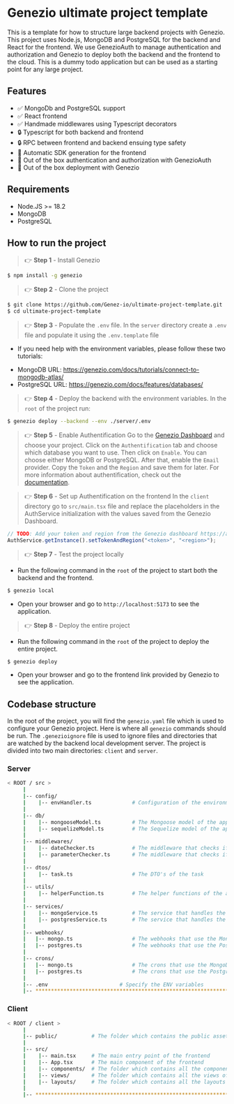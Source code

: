 # Genezio ultimate project template

This is a template for how to structure large backend projects with Genezio. This project uses Node.js, MongoDB and PostgreSQL for the backend and React for the frontend.
We use GenezioAuth to manage authentication and authorization and Genezio to deploy both the backend and the frontend to the cloud. This is a dummy todo application but can be used as a starting point for any large project.

## Features

- ✅ MongoDb and PostgreSQL support
- ✅ React frontend
- ✅ Handmade middlewares using Typescript decorators
- 🔒 Typescript for both backend and frontend
- 🔒 RPC between frontend and backend ensuing type safety
- 🚀 Automatic SDK generation for the frontend
- 🚀 Out of the box authentication and authorization with GenezioAuth
- 🚀 Out of the box deployment with Genezio

## Requirements

- Node.JS >= 18.2
- MongoDB
- PostgreSQL

## How to run the project

> 👉 **Step 1** - Install Genezio

```bash
$ npm install -g genezio
```

> 👉 **Step 2** - Clone the project

```bash
$ git clone https://github.com/Genez-io/ultimate-project-template.git
$ cd ultimate-project-template
```

> 👉 **Step 3** - Populate the `.env` file.
> In the `server` directory create a `.env` file and populate it using the `.env.template` file

- If you need help with the environment variables, please follow these two tutorials:

* MongoDB URL: https://genezio.com/docs/tutorials/connect-to-mongodb-atlas/
* PostgreSQL URL: https://genezio.com/docs/features/databases/

> 👉 **Step 4** - Deploy the backend with the environment variables. In the `root` of the project run:

```bash
$ genezio deploy --backend --env ./server/.env
```

> 👉 **Step 5** - Enable Authentification
> Go to the [Genezio Dashboard](https://app.genez.io/dashboard) and choose your project. Click on the `Authentification` tab and choose which database you want to use. Then click on `Enable`. You can choose either MongoDB or PostgreSQL. After that, enable the `Email` provider. Copy the `Token` and the `Region` and save them for later. For more information about authentification, check out the [documentation](https://genezio.com/docs/features/authentication/).

> 👉 **Step 6** - Set up Authentification on the frontend
> In the `client` directory go to `src/main.tsx` file and replace the placeholders in the AuthService initialization with the values saved from the Genezio Dashboard.

```typescript
// TODO: Add your token and region from the Genezio dashboard https://app.genez.io/dashboard
AuthService.getInstance().setTokenAndRegion("<token>", "<region>");
```

> 👉 **Step 7** - Test the project locally

- Run the following command in the `root` of the project to start both the backend and the frontend.

```bash
$ genezio local
```

- Open your browser and go to `http://localhost:5173` to see the application.

> 👉 **Step 8** - Deploy the entire project

- Run the following command in the `root` of the project to deploy the entire project.

```bash
$ genezio deploy
```

- Open your browser and go to the frontend link provided by Genezio to see the application.

## Codebase structure

In the root of the project, you will find the `genezio.yaml` file which is used to configure your Genezio project. Here is where all `genezio` commands should be run.
The `.genezioignore` file is used to ignore files and directories that are watched by the backend local development server.
The project is divided into two main directories: `client` and `server`.

### Server

```bash
< ROOT / src >
     |
     |-- config/
     |    |-- envHandler.ts             # Configuration of the environment variables
     |
     |-- db/
     |    |-- mongooseModel.ts          # The Mongoose model of the application used for the connection to the MongoDB database
     |    |-- sequelizeModel.ts         # The Sequelize model of the application used for the connection to the PostgreSQL database
     |
     |-- middlewares/
     |    |-- dateChecker.ts            # The middleware that checks if the date is valid
     |    |-- parameterChecker.ts       # The middleware that checks if the parameters are valid
     |
     |-- dtos/
     |    |-- task.ts                   # The DTO's of the task
     |
     |-- utils/
     |    |-- helperFunction.ts         # The helper functions of the application
     |
     |-- services/
     |    |-- mongoService.ts           # The service that handles the business logic using the MongoDB database.
     |    |-- postgresService.ts        # The service that handles the business logic using the PostgreSQL database.
     |
     |-- webhooks/
     |   |-- mongo.ts                   # The webhooks that use the MongoDB database
     |   |-- postgres.ts                # The webhooks that use the PostgreSQL database
     |
     |-- crons/
     |   |-- mongo.ts                   # The crons that use the MongoDB database
     |   |-- postgres.ts                # The crons that use the PostgreSQL database
     |
     |-- .env                       # Specify the ENV variables
     |-- ************************************************************************
```

### Client

```bash
< ROOT / client >
     |
     |-- public/           # The folder which contains the public assets
     |
     |-- src/
     |    |-- main.tsx     # The main entry point of the frontend
     |    |-- App.tsx      # The main component of the frontend
     |    |-- components/  # The folder which contains all the components that are used by the views
     |    |-- views/       # The folder which contains all the views of the application which are rendered by the router
     |    |-- layouts/     # The folder which contains all the layouts of the application which ensure the undrelying logic of the views
     |
     |-- ************************************************************************
```
